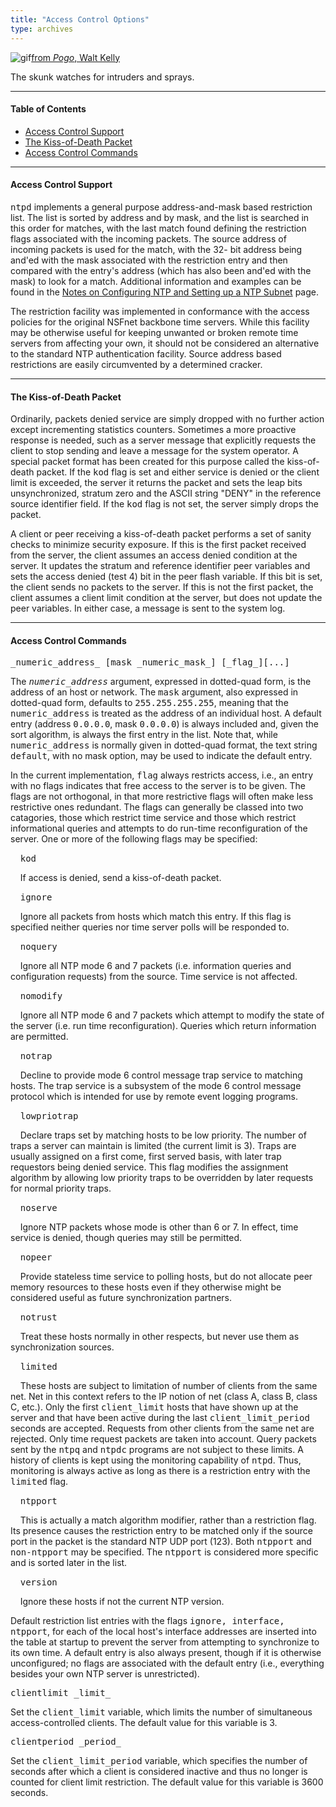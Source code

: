 ```yaml
---
title: "Access Control Options"
type: archives
---
```


![gif](/archives/pic/pogo6.gif)[from _Pogo_, Walt Kelly](/reflib/pictures)

The skunk watches for intruders and sprays.

* * *

#### Table of Contents

*  [Access Control Support](/archives/4.1.1/accopt/#access-control-support)
*  [The Kiss-of-Death Packet](/archives/4.1.1/accopt/#the-kiss-of-death-packet)
*  [Access Control Commands](/archives/4.1.1/accopt/#access-control-commands)

* * *

#### Access Control Support

<tt>ntpd</tt> implements a general purpose address-and-mask based restriction list. The list is sorted by address and by mask, and the list is searched in this order for matches, with the last match found defining the restriction flags associated with the incoming packets. The source address of incoming packets is used for the match, with the 32- bit address being and'ed with the mask associated with the restriction entry and then compared with the entry's address (which has also been and'ed with the mask) to look for a match. Additional information and examples can be found in the  [Notes on Configuring NTP and Setting up a NTP Subnet](/archives/4.1.1/notes) page. 

The restriction facility was implemented in conformance with the access policies for the original NSFnet backbone time servers. While this facility may be otherwise useful for keeping unwanted or broken remote time servers from affecting your own, it should not be considered an alternative to the standard NTP authentication facility. Source address based restrictions are easily circumvented by a determined cracker.

* * *

#### The Kiss-of-Death Packet

Ordinarily, packets denied service are simply dropped with no further action except incrementing statistics counters. Sometimes a more proactive response is needed, such as a server message that explicitly requests the client to stop sending and leave a message for the system operator. A special packet format has been created for this purpose called the kiss-of-death packet. If the <tt>kod</tt> flag is set and either service is denied or the client limit is exceeded, the server it returns the packet and sets the leap bits unsynchronized, stratum zero and the ASCII string "DENY" in the reference source identifier field. If the <tt>kod</tt> flag is not set, the server simply drops the packet.

A client or peer receiving a kiss-of-death packet performs a set of sanity checks to minimize security exposure. If this is the first packet received from the server, the client assumes an access denied condition at the server. It updates the stratum and reference identifier peer variables and sets the access denied (test 4) bit in the peer flash variable. If this bit is set, the client sends no packets to the server. If this is not the first packet, the client assumes a client limit condition at the server, but does not update the peer variables. In either case, a message is sent to the system log.

* * *

#### Access Control Commands

<dt id="restrict"><tt>_numeric_address_ [mask _numeric_mask_] [_flag_][...]</tt></dt>

The <tt>_numeric_address_</tt> argument, expressed in dotted-quad form, is the address of an host or network. The <tt>mask</tt> argument, also expressed in dotted-quad form, defaults to <tt>255.255.255.255</tt>, meaning that the <tt>numeric_address</tt> is treated as the address of an individual host. A default entry (address <tt>0.0.0.0</tt>, mask <tt>0.0.0.0</tt>) is always included and, given the sort algorithm, is always the first entry in the list. Note that, while <tt>numeric_address</tt> is normally given in dotted-quad format, the text string <tt>default</tt>, with no mask option, may be used to indicate the default entry.

In the current implementation, <tt>flag</tt> always restricts access, i.e., an entry with no flags indicates that free access to the server is to be given. The flags are not orthogonal, in that more restrictive flags will often make less restrictive ones redundant. The flags can generally be classed into two catagories, those which restrict time service and those which restrict informational queries and attempts to do run-time reconfiguration of the server. One or more of the following flags may be specified: 

&nbsp;&nbsp;&nbsp;&nbsp;<tt>kod</tt>

&nbsp;&nbsp;&nbsp;&nbsp;If access is denied, send a kiss-of-death packet.

&nbsp;&nbsp;&nbsp;&nbsp;<tt>ignore</tt>

&nbsp;&nbsp;&nbsp;&nbsp;Ignore all packets from hosts which match this entry. If this flag is specified neither queries nor time server polls will be responded to.

&nbsp;&nbsp;&nbsp;&nbsp;<tt>noquery</tt>

&nbsp;&nbsp;&nbsp;&nbsp;Ignore all NTP mode 6 and 7 packets (i.e. information queries and configuration requests) from the source. Time service is not affected.

&nbsp;&nbsp;&nbsp;&nbsp;<tt>nomodify</tt>

&nbsp;&nbsp;&nbsp;&nbsp;Ignore all NTP mode 6 and 7 packets which attempt to modify the state of the server (i.e. run time reconfiguration). Queries which return information are permitted.

&nbsp;&nbsp;&nbsp;&nbsp;<tt>notrap</tt>

&nbsp;&nbsp;&nbsp;&nbsp;Decline to provide mode 6 control message trap service to matching hosts. The trap service is a subsystem of the mode 6 control message protocol which is intended for use by remote event logging programs.

&nbsp;&nbsp;&nbsp;&nbsp;<tt>lowpriotrap</tt>

&nbsp;&nbsp;&nbsp;&nbsp;Declare traps set by matching hosts to be low priority. The number of traps a server can maintain is limited (the current limit is 3). Traps are usually assigned on a first come, first served basis, with later trap requestors being denied service. This flag modifies the assignment algorithm by allowing low priority traps to be overridden by later requests for normal priority traps.

&nbsp;&nbsp;&nbsp;&nbsp;<tt>noserve</tt>

&nbsp;&nbsp;&nbsp;&nbsp;Ignore NTP packets whose mode is other than 6 or 7. In effect, time service is denied, though queries may still be permitted.

&nbsp;&nbsp;&nbsp;&nbsp;<tt>nopeer</tt>

&nbsp;&nbsp;&nbsp;&nbsp;Provide stateless time service to polling hosts, but do not allocate peer memory resources to these hosts even if they otherwise might be considered useful as future synchronization partners.

&nbsp;&nbsp;&nbsp;&nbsp;<tt>notrust</tt>

&nbsp;&nbsp;&nbsp;&nbsp;Treat these hosts normally in other respects, but never use them as synchronization sources. 

&nbsp;&nbsp;&nbsp;&nbsp;<tt>limited</tt>

&nbsp;&nbsp;&nbsp;&nbsp;These hosts are subject to limitation of number of clients from the same net. Net in this context refers to the IP notion of net (class A, class B, class C, etc.). Only the first <tt>client_limit</tt> hosts that have shown up at the server and that have been active during the last <tt>client_limit_period</tt> seconds are accepted. Requests from other clients from the same net are rejected. Only time request packets are taken into account. Query packets sent by the <tt>ntpq</tt> and <tt>ntpdc</tt> programs are not subject to these limits. A history of clients is kept using the monitoring capability of <tt>ntpd</tt>. Thus, monitoring is always active as long as there is a restriction entry with the <tt>limited</tt> flag.

&nbsp;&nbsp;&nbsp;&nbsp;<tt>ntpport</tt>

&nbsp;&nbsp;&nbsp;&nbsp;This is actually a match algorithm modifier, rather than a restriction flag. Its presence causes the restriction entry to be matched only if the source port in the packet is the standard NTP UDP port (123). Both <tt>ntpport</tt> and <tt>non-ntpport</tt> may be specified. The <tt>ntpport</tt> is considered more specific and is sorted later in the list.

&nbsp;&nbsp;&nbsp;&nbsp;<tt>version</tt>

&nbsp;&nbsp;&nbsp;&nbsp;Ignore these hosts if not the current NTP version.

Default restriction list entries with the flags <tt>ignore, interface, ntpport</tt>, for each of the local host's interface addresses are inserted into the table at startup to prevent the server from attempting to synchronize to its own time. A default entry is also always present, though if it is otherwise unconfigured; no flags are associated with the default entry (i.e., everything besides your own NTP server is unrestricted).

<dt><tt>clientlimit _limit_</tt></dt>

Set the <tt>client_limit</tt> variable, which limits the number of simultaneous access-controlled clients. The default value for this variable is 3.

<dt><tt>clientperiod _period_</tt></dt>

Set the <tt>client_limit_period</tt> variable, which specifies the number of seconds after which a client is considered inactive and thus no longer is counted for client limit restriction. The default value for this variable is 3600 seconds.